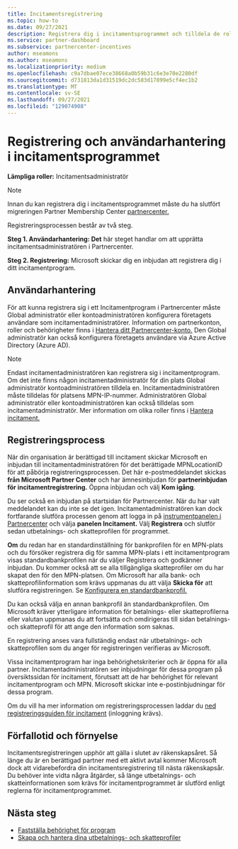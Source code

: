 ```yaml
---
title: Incitamentsregistrering
ms.topic: how-to
ms.date: 09/27/2021
description: Registrera dig i incitamentsprogrammet och tilldela de roller som krävs för användarhantering. I den här artikeln beskrivs registreringsprocessen.
ms.service: partner-dashboard
ms.subservice: partnercenter-incentives
author: mseamons
ms.author: mseamons
ms.localizationpriority: medium
ms.openlocfilehash: c9a7dbae07ece38668a0b59b31c6e3e70e2280df
ms.sourcegitcommit: d731813da1d31519dc2dc583d17899e5cf4ec1b2
ms.translationtype: MT
ms.contentlocale: sv-SE
ms.lasthandoff: 09/27/2021
ms.locfileid: "129074908"
---
```

# <a name="enrollment-and-user-management-in-the-incentives-program"></a>Registrering och användarhantering i incitamentsprogrammet

**Lämpliga roller:** Incitamentsadministratör

>[!NOTE]
>Innan du kan registrera dig i incitamentsprogrammet måste du ha slutfört migreringen Partner Membership Center [partnercenter.](./partner-membership-center-retirement-faq.md)

Registreringsprocessen består av två steg.

**Steg 1. Användarhantering: Det** här steget handlar om att upprätta incitamentsadministratören i Partnercenter.

**Steg 2. Registrering:** Microsoft skickar dig en inbjudan att registrera dig i ditt incitamentprogram.

## <a name="user-management"></a>Användarhantering

För att kunna registrera sig i ett Incitamentprogram i Partnercenter måste Global administratör eller kontoadministratören konfigurera företagets användare som incitamentadministratörer. Information om partnerkonton, roller och behörigheter finns i [Hantera ditt Partnercenter-konto.](partner-center-account-setup.md) Den Global administratör kan också konfigurera företagets användare via Azure Active Directory (Azure AD).

>[!NOTE]
>Endast incitamentadministratören kan registrera sig i incitamentprogram. Om det inte finns någon incitamentadministratör för din plats Global administratör kontoadministratören tilldela en. Incitamentadministratören måste tilldelas för platsens MPN-IP-nummer. Administratören Global administratör eller kontoadministratören kan också tilldelas som incitamentadministratör. Mer information om olika roller finns i [Hantera incitament.](permissions-overview.md#manage-incentives)

## <a name="enrollment-process"></a>Registreringsprocess

När din organisation är berättigad till incitament skickar Microsoft en inbjudan till incitamentadministratören för det berättigade MPNLocationID för att påbörja registreringsprocessen. Det här e-postmeddelandet skickas **från Microsoft Partner Center** och har ämnesinbjudan för **partnerinbjudan för incitamentregistrering.** Öppna inbjudan och välj **Kom igång**.

Du ser också en inbjudan på startsidan för Partnercenter. När du har valt meddelandet kan du inte se det igen. Incitamentadministratören kan dock fortfarande slutföra processen genom att logga in på [instrumentpanelen i Partnercenter](https://partner.microsoft.com/dashboard/) och välja **panelen Incitament.** Välj **Registrera** och slutför sedan utbetalnings- och skatteprofilen för programmet.

**Om** du redan har en standardinställning för bankprofilen för en MPN-plats och du försöker registrera dig för samma MPN-plats i ett incitamentprogram visas standardbankprofilen när du väljer Registrera och godkänner inbjudan. Du kommer också att se alla tillgängliga skatteprofiler om du har skapat den för den MPN-platsen. Om Microsoft har alla bank- och skatteprofilinformation som krävs uppmanas du att välja **Skicka för** att slutföra registreringen. Se [Konfigurera en standardbankprofil.](incentives-create-and-manage-your-payout-and-tax-profiles.md#set-up-a-default-bank-profile)

Du kan också välja en annan bankprofil än standardbankprofilen. Om Microsoft kräver ytterligare information för betalnings- eller skatteprofilerna  eller valutan uppmanas  du att fortsätta och omdirigeras till sidan betalnings- och skatteprofil för att ange den information som saknas. 

En registrering anses vara fullständig endast när utbetalnings- och skatteprofilen som du anger för registreringen verifieras av Microsoft.

Vissa incitamentprogram har inga behörighetskriterier och är öppna för alla partner. Incitamentadministratören ser inbjudningar för dessa program på översiktssidan för incitament, förutsatt att de har behörighet för relevant incitamentprogram och MPN. Microsoft skickar inte e-postinbjudningar för dessa program.

Om du vill ha mer information om registreringsprocessen laddar du [ned registreringsguiden för incitament](https://partner.microsoft.com/resources/detail/partner-center-incentives-enrollment-pdf) (inloggning krävs).

## <a name="expiration-and-renewal"></a>Förfallotid och förnyelse

Incitamentsregistreringen upphör att gälla i slutet av räkenskapsåret. Så länge du är en berättigad partner med ett aktivt avtal kommer Microsoft dock att vidarebefordra din incitamentsregistrering till nästa räkenskapsår. Du behöver inte vidta några åtgärder, så länge utbetalnings- och skatteinformationen som krävs för incitamentprogrammet är slutförd enligt reglerna för incitamentprogrammet.

## <a name="next-steps"></a>Nästa steg

- [Fastställa behörighet för program](incentives-determined-your-program-eligibility.md)
- [Skapa och hantera dina utbetalnings- och skatteprofiler](incentives-create-and-manage-your-payout-and-tax-profiles.md)